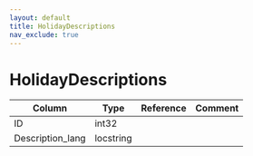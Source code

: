 ```yaml
---
layout: default
title: HolidayDescriptions
nav_exclude: true
---
```

# HolidayDescriptions

| Column | Type | Reference | Comment |
|--------|------|-----------|---------|
|ID|int32|||
|Description_lang|locstring|||
